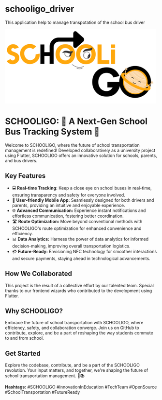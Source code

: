 # schooligo_driver
 This application help to manage transpotation of the school bus driver

<img src="res/logo/logo.png" width="500px">

# SCHOOLIGO: 🚌 A Next-Gen School Bus Tracking System 🌟

Welcome to SCHOOLIGO, where the future of school transportation management is redefined! Developed collaboratively as a university project using Flutter, SCHOOLIGO offers an innovative solution for schools, parents, and bus drivers.

## Key Features

- 🚍 **Real-time Tracking:** Keep a close eye on school buses in real-time, ensuring transparency and safety for everyone involved.
- 📱 **User-friendly Mobile App:** Seamlessly designed for both drivers and parents, providing an intuitive and enjoyable experience.
- 🌐 **Advanced Communication:** Experience instant notifications and effortless communication, fostering better coordination.
- 🛣️ **Route Optimization:** Move beyond conventional methods with SCHOOLIGO's route optimization for enhanced convenience and efficiency.
- 📊 **Data Analytics:** Harness the power of data analytics for informed decision-making, improving overall transportation logistics.
- 💳 **Future-Ready:** Envisioning NFC technology for smoother interactions and secure payments, staying ahead in technological advancements.

## How We Collaborated

This project is the result of a collective effort by our talented team. Special thanks to our frontend wizards who contributed to the development using Flutter.

## Why SCHOOLIGO?

Embrace the future of school transportation with SCHOOLIGO, where efficiency, safety, and collaboration converge. Join us on GitHub to contribute, explore, and be a part of reshaping the way students commute to and from school.

## Get Started

Explore the codebase, contribute, and be a part of the SCHOOLIGO revolution. Your input matters, and together, we're shaping the future of school transportation management. 🚀📚

**Hashtags:** #SCHOOLIGO #InnovationInEducation #TechTeam #OpenSource #SchoolTransportation #FutureReady
